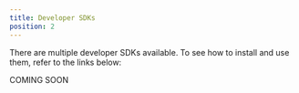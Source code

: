 ```yaml
---
title: Developer SDKs
position: 2
---
```


There are multiple developer SDKs available. To see how to install and use them, refer to the links below:

COMING SOON